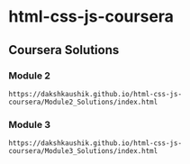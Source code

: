 # html-css-js-coursera

## Coursera Solutions

### Module 2
    https://dakshkaushik.github.io/html-css-js-coursera/Module2_Solutions/index.html
### Module 3
    https://dakshkaushik.github.io/html-css-js-coursera/Module3_Solutions/index.html
